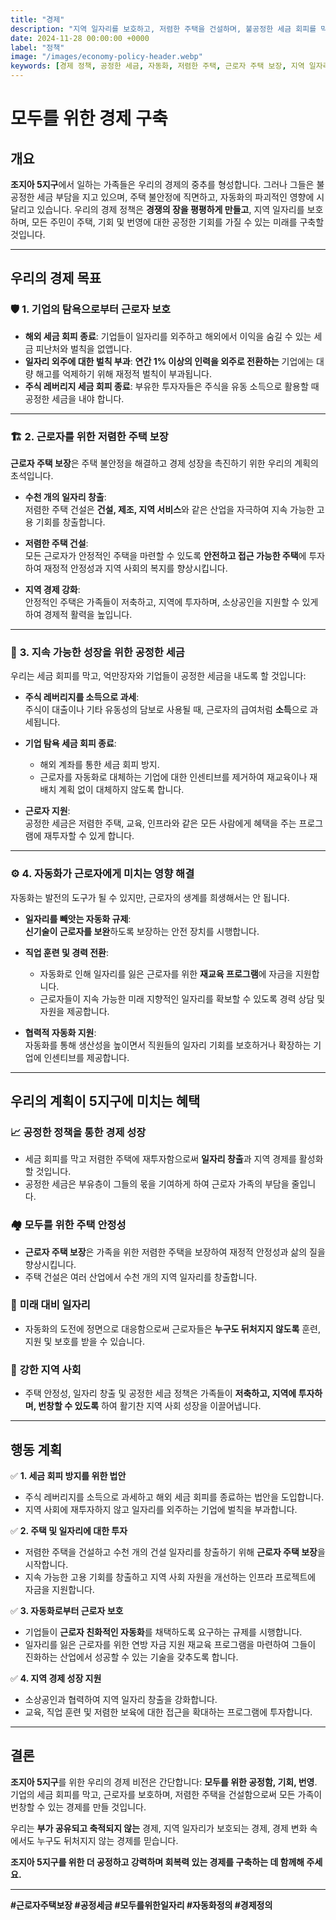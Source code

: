 ```yaml
---
title: "경제"
description: "지역 일자리를 보호하고, 저렴한 주택을 건설하며, 불공정한 세금 회피를 막아 조지아 5지구에서 번영하고 공정한 경제를 조성하기 위한 공정한 기회를 창출합니다."
date: 2024-11-28 00:00:00 +0000
label: "정책"
image: "/images/economy-policy-header.webp"
keywords: [경제 정책, 공정한 세금, 자동화, 저렴한 주택, 근로자 주택 보장, 지역 일자리, 일자리 창출, 조지아 5지구, 경제 정의, 부의 불평등]
---
```


# 모두를 위한 경제 구축

## 개요

**조지아 5지구**에서 일하는 가족들은 우리의 경제의 중추를 형성합니다. 그러나 그들은 불공정한 세금 부담을 지고 있으며, 주택 불안정에 직면하고, 자동화의 파괴적인 영향에 시달리고 있습니다. 우리의 경제 정책은 **경쟁의 장을 평평하게 만들고**, 지역 일자리를 보호하며, 모든 주민이 주택, 기회 및 번영에 대한 공정한 기회를 가질 수 있는 미래를 구축할 것입니다.

---

## **우리의 경제 목표**

### 🛡️ **1. 기업의 탐욕으로부터 근로자 보호**
- **해외 세금 회피 종료**: 기업들이 일자리를 외주하고 해외에서 이익을 숨길 수 있는 세금 피난처와 벌칙을 없앱니다.
- **일자리 외주에 대한 벌칙 부과**: **연간 1% 이상의 인력을 외주로 전환하는** 기업에는 대량 해고를 억제하기 위해 재정적 벌칙이 부과됩니다.
- **주식 레버리지 세금 회피 종료**: 부유한 투자자들은 주식을 유동 소득으로 활용할 때 공정한 세금을 내야 합니다.

---

### 🏗️ **2. 근로자를 위한 저렴한 주택 보장**
**근로자 주택 보장**은 주택 불안정을 해결하고 경제 성장을 촉진하기 위한 우리의 계획의 초석입니다.

- **수천 개의 일자리 창출**:  
  저렴한 주택 건설은 **건설, 제조, 지역 서비스**와 같은 산업을 자극하여 지속 가능한 고용 기회를 창출합니다.

- **저렴한 주택 건설**:  
  모든 근로자가 안정적인 주택을 마련할 수 있도록 **안전하고 접근 가능한 주택**에 투자하여 재정적 안정성과 지역 사회의 복지를 향상시킵니다.

- **지역 경제 강화**:  
  안정적인 주택은 가족들이 저축하고, 지역에 투자하며, 소상공인을 지원할 수 있게 하여 경제적 활력을 높입니다.

---

### 🤝 **3. 지속 가능한 성장을 위한 공정한 세금**
우리는 세금 회피를 막고, 억만장자와 기업들이 공정한 세금을 내도록 할 것입니다:

- **주식 레버리지를 소득으로 과세**:  
  주식이 대출이나 기타 유동성의 담보로 사용될 때, 근로자의 급여처럼 **소득**으로 과세됩니다.

- **기업 탐욕 세금 회피 종료**:  
  - 해외 계좌를 통한 세금 회피 방지.  
  - 근로자를 자동화로 대체하는 기업에 대한 인센티브를 제거하여 재교육이나 재배치 계획 없이 대체하지 않도록 합니다.  

- **근로자 지원**:  
  공정한 세금은 저렴한 주택, 교육, 인프라와 같은 모든 사람에게 혜택을 주는 프로그램에 재투자할 수 있게 합니다.

---

### ⚙️ **4. 자동화가 근로자에게 미치는 영향 해결**
자동화는 발전의 도구가 될 수 있지만, 근로자의 생계를 희생해서는 안 됩니다.

- **일자리를 빼앗는 자동화 규제**:  
  **신기술이 근로자를 보완**하도록 보장하는 안전 장치를 시행합니다.

- **직업 훈련 및 경력 전환**:  
  - 자동화로 인해 일자리를 잃은 근로자를 위한 **재교육 프로그램**에 자금을 지원합니다.  
  - 근로자들이 지속 가능한 미래 지향적인 일자리를 확보할 수 있도록 경력 상담 및 자원을 제공합니다.

- **협력적 자동화 지원**:  
  자동화를 통해 생산성을 높이면서 직원들의 일자리 기회를 보호하거나 확장하는 기업에 인센티브를 제공합니다.

---

## **우리의 계획이 5지구에 미치는 혜택**

### 📈 **공정한 정책을 통한 경제 성장**
- 세금 회피를 막고 저렴한 주택에 재투자함으로써 **일자리 창출**과 지역 경제를 활성화할 것입니다.
- 공정한 세금은 부유층이 그들의 몫을 기여하게 하여 근로자 가족의 부담을 줄입니다.

### 🏘️ **모두를 위한 주택 안정성**
- **근로자 주택 보장**은 가족을 위한 저렴한 주택을 보장하여 재정적 안정성과 삶의 질을 향상시킵니다.
- 주택 건설은 여러 산업에서 수천 개의 지역 일자리를 창출합니다.

### 🤖 **미래 대비 일자리**
- 자동화의 도전에 정면으로 대응함으로써 근로자들은 **누구도 뒤처지지 않도록** 훈련, 지원 및 보호를 받을 수 있습니다.

### 💪 **강한 지역 사회**
- 주택 안정성, 일자리 창출 및 공정한 세금 정책은 가족들이 **저축하고, 지역에 투자하며, 번창할 수 있도록** 하여 활기찬 지역 사회 성장을 이끌어냅니다.

---

## **행동 계획**

✅ **1. 세금 회피 방지를 위한 법안**
- 주식 레버리지를 소득으로 과세하고 해외 세금 회피를 종료하는 법안을 도입합니다.  
- 지역 사회에 재투자하지 않고 일자리를 외주하는 기업에 벌칙을 부과합니다.

✅ **2. 주택 및 일자리에 대한 투자**
- 저렴한 주택을 건설하고 수천 개의 건설 일자리를 창출하기 위해 **근로자 주택 보장**을 시작합니다.  
- 지속 가능한 고용 기회를 창출하고 지역 사회 자원을 개선하는 인프라 프로젝트에 자금을 지원합니다.

✅ **3. 자동화로부터 근로자 보호**
- 기업들이 **근로자 친화적인 자동화**를 채택하도록 요구하는 규제를 시행합니다.  
- 일자리를 잃은 근로자를 위한 연방 자금 지원 재교육 프로그램을 마련하여 그들이 진화하는 산업에서 성공할 수 있는 기술을 갖추도록 합니다.

✅ **4. 지역 경제 성장 지원**
- 소상공인과 협력하여 지역 일자리 창출을 강화합니다.  
- 교육, 직업 훈련 및 저렴한 보육에 대한 접근을 확대하는 프로그램에 투자합니다.

---

## 결론

**조지아 5지구**를 위한 우리의 경제 비전은 간단합니다: **모두를 위한 공정함, 기회, 번영**. 기업의 세금 회피를 막고, 근로자를 보호하며, 저렴한 주택을 건설함으로써 모든 가족이 번창할 수 있는 경제를 만들 것입니다.

우리는 **부가 공유되고 축적되지 않는** 경제, 지역 일자리가 보호되는 경제, 경제 변화 속에서도 누구도 뒤처지지 않는 경제를 믿습니다.  

**조지아 5지구를 위한 더 공정하고 강력하며 회복력 있는 경제를 구축하는 데 함께해 주세요.**

---

**#근로자주택보장 #공정세금 #모두를위한일자리 #자동화정의 #경제정의**